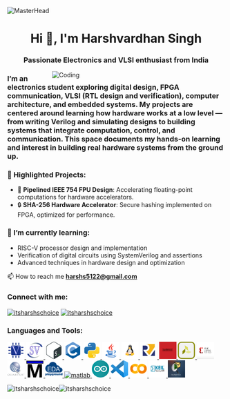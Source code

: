![MasterHead](https://media.licdn.com/dms/image/v2/D5616AQF3xNLoqm9dvw/profile-displaybackgroundimage-shrink_200_800/profile-displaybackgroundimage-shrink_200_800/0/1675657921748?e=2147483647&v=beta&t=-t4onNNKhZeTUdLQKG-pnoaR2pi-wc7b4JcwDz31fVk)

<h1 align="center">Hi 👋, I'm Harshvardhan Singh</h1>
<h3 align="center">Passionate Electronics and VLSI enthusiast from India</h3>

<img align="right" alt="Coding" width="400" src="https://camo.githubusercontent.com/4d9f5ecceb711eec6e2018f38a5677dc657c9738d4a65ba3b928c41c0a45b439/68747470733a2f2f6d69726f2e6d656469756d2e636f6d2f6d61782f313336302f302a37513379765349765f7430696f4a2d5a2e676966">

<h3 align="left">I’m an electronics student exploring digital design, FPGA communication, VLSI (RTL design and verification), computer architecture, and embedded systems. My projects are centered around learning how hardware works at a low level — from writing Verilog and simulating designs to building systems that integrate computation, control, and communication. This space documents my hands-on learning and interest in building real hardware systems from the ground up.

<h3 align="left">📂 Highlighted Projects:</h3>

- 🧮 **Pipelined IEEE 754 FPU Design**: Accelerating floating-point computations for hardware accelerators.  
- 🔒 **SHA-256 Hardware Accelerator**: Secure hashing implemented on FPGA, optimized for performance.

<h3 align="left">🌱 I’m currently learning:</h3>
  
 - RISC-V processor design and implementation
 - Verification of digital circuits using SystemVerilog and assertions
 - Advanced techniques in hardware design and optimization

📫 How to reach me **harshs5122@gmail.com**

<h3 align="left">Connect with me:</h3>
<p align="left">
<a href="https://linkedin.com/in/itsharshschoice" target="blank"><img align="center" src="https://raw.githubusercontent.com/rahuldkjain/github-profile-readme-generator/master/src/images/icons/Social/linked-in-alt.svg" alt="itsharshschoice" height="30" width="40" /></a>
<a href="https://instagram.com/itsharshschoice" target="blank"><img align="center" src="https://raw.githubusercontent.com/rahuldkjain/github-profile-readme-generator/master/src/images/icons/Social/instagram.svg" alt="itsharshschoice" height="30" width="40" /></a>
</p>

<h3 align="left">Languages and Tools:</h3>
<p align="left">
  
  <a href="https://en.wikipedia.org/wiki/Verilog" target="_blank" rel="noreferrer"> 
    <img src="https://raw.githubusercontent.com/itsharshschoice/itsharshschoice/main/icons/verilog-svgrepo-com.svg" alt="verilog" width="40" height="40"/> 
  </a>
  
  <a href="https://en.wikipedia.org/wiki/SystemVerilog" target="_blank" rel="noreferrer"> 
    <img src="https://raw.githubusercontent.com/itsharshschoice/itsharshschoice/main/icons/systemverilog-svgrepo-com.svg" alt="systemverilog" width="40" height="40"/> 
  </a>
  
  <a href="https://en.wikipedia.org/wiki/Bash_(Unix_shell)" target="_blank" rel="noreferrer"> 
    <img src="https://raw.githubusercontent.com/itsharshschoice/itsharshschoice/main/icons/bash-icon-svgrepo-com.svg" alt="bash" width="40" height="40"/> 
  </a>
  
  <a href="https://www.cprogramming.com/" target="_blank" rel="noreferrer"> 
    <img src="https://raw.githubusercontent.com/itsharshschoice/itsharshschoice/main/icons/C.svg" alt="c" width="40" height="40"/> 
  </a> 
  
  <a href="https://www.python.org/" target="_blank" rel="noreferrer"> 
    <img src="https://raw.githubusercontent.com/itsharshschoice/itsharshschoice/main/icons/python-svgrepo-com.svg" alt="python" width="40" height="40"/> 
  </a>

  <a href="https://www.java.com/en/" target="_blank" rel="noreferrer"> 
    <img src="https://raw.githubusercontent.com/itsharshschoice/itsharshschoice/main/icons/icons8-java-logo-48.png" alt="java" width="40" height="40"/> 
  </a>
  
  <a href="https://en.wikipedia.org/wiki/Linux" target="_blank" rel="noreferrer"> 
    <img src="https://raw.githubusercontent.com/itsharshschoice/itsharshschoice/main/icons/linux-svgrepo-com.svg" alt="linux" width="40" height="40"/> 
  </a>

  <a href="http://riscv.org/" target="_blank" rel="noreferrer"> 
    <img src="https://raw.githubusercontent.com/itsharshschoice/itsharshschoice/main/icons/RISC-V.jpeg" alt="riscv" width="40" height="40"/> 
  </a>

  <a href="https://www.cadence.com/en_US/home/tools/custom-ic-analog-rf-design/layout-design/virtuoso-layout-suite.html" target="_blank" rel="noreferrer"> 
    <img src="https://raw.githubusercontent.com/itsharshschoice/itsharshschoice/main/icons/Cadence.png" alt="cadencevirtuoso" width="40" height="40"/> 
  </a>
  
   <a href="https://www.amd.com/en/products/software/adaptive-socs-and-fpgas/vivado.html" target="_blank" rel="noreferrer"> 
    <img src="https://raw.githubusercontent.com/itsharshschoice/itsharshschoice/main/icons/vivado.png" alt="vivado" width="40" height="40"/> 
  </a>
  
  <a href="https://www.amd.com/en/products/software/adaptive-socs-and-fpgas/vitis.html" target="_blank" rel="noreferrer"> 
    <img src="https://raw.githubusercontent.com/itsharshschoice/itsharshschoice/main/icons/xilinx-vitis.png" alt="vitis" width="40" height="40"/> 
  </a>

  <a href="https://www.altera.com/products/development-tools/quartus" target="_blank" rel="noreferrer"> 
    <img src="https://raw.githubusercontent.com/itsharshschoice/itsharshschoice/main/icons/quartus.svg" alt="quartus" width="40" height="40"/> 
  </a>

  <a href="https://www.intel.com/content/www/us/en/software-kit/750368/modelsim-intel-fpgas-standard-edition-software-version-18-1.html" target="_blank" rel="noreferrer"> 
    <img src="https://raw.githubusercontent.com/itsharshschoice/itsharshschoice/main/icons/modelsim-1.svg" alt="modelsim" width="40" height="40"/> 
  </a>

  <a href="https://www.edaplayground.com/" target="_blank" rel="noreferrer"> 
    <img src="https://raw.githubusercontent.com/itsharshschoice/itsharshschoice/main/icons/edaplayground.png" alt="edaplayground" width="40" height="40"/> 
  </a>

  <a href="https://www.mathworks.com/" target="_blank" rel="noreferrer"> 
    <img src="https://upload.wikimedia.org/wikipedia/commons/2/21/Matlab_Logo.png" alt="matlab" width="40" height="40"/> 
  </a>

  <a href="https://www.arduino.cc/en/software/" target="_blank" rel="noreferrer"> 
    <img src="https://raw.githubusercontent.com/itsharshschoice/itsharshschoice/main/icons/arduino-1.svg" alt="arduino" width="40" height="40"/> 
  </a>

  <a href="https://code.visualstudio.com/" target="_blank" rel="noreferrer"> 
    <img src="https://raw.githubusercontent.com/itsharshschoice/itsharshschoice/main/icons/visual-studio-code-svgrepo-com.svg" alt="visualstudiocode" width="40" height="40"/> 
  </a>

  <a href="https://colab.research.google.com/" target="_blank" rel="noreferrer"> 
    <img src="https://raw.githubusercontent.com/itsharshschoice/itsharshschoice/main/icons/icons8-google-colab-48.png" alt="googlecolab" width="40" height="40"/> 
  </a>

  <a href="https://www.keil.com/download/product/" target="_blank" rel="noreferrer"> 
    <img src="https://raw.githubusercontent.com/itsharshschoice/itsharshschoice/main/icons/Keil.svg" alt="keil" width="40" height="40"/> 
  </a>

  <a href="https://www.netacad.com/cisco-packet-tracer" target="_blank" rel="noreferrer"> 
    <img src="https://raw.githubusercontent.com/itsharshschoice/itsharshschoice/main/icons/cisco-packet-tracer.png" alt="ciscopackettracer" width="40" height="40"/> 
  </a>
  
</p>


<p><img align="left" src="https://github-readme-stats.vercel.app/api/top-langs?username=itsharshschoice&show_icons=true&locale=en&layout=compact" alt="itsharshschoice" /></p>

<p align="left"> <img src="https://komarev.com/ghpvc/?username=itsharshschoice&label=Profile%20views&color=0e75b6&style=flat" alt="itsharshschoice" /> </p>
